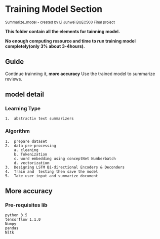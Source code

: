 # Training Model Section
<small>Summarize_model - created by Li Junwei 
BUEC500 Final project </small>

<strong>This folder contain all the elements for tainning model.</strong> 

<strong>No enough computing resource and time to run training model completely(only 3% about 3-4hours). </strong>
 
 
## Guide  
   Continue trainning it,<strong> more accuracy</strong>
   Use the trained model to summarize reviews. 
   
## model detail
### Learning Type
    1.  abstractiv text summarizers

### Algorithm
    1.  prepare dataset 
    2.  data pre-processing
        a. cleaning
        b. Tokenization
        c. word embedding using conceptNet Numberbatch
        d. vectorization 
    3.  Designing LSTM Bi-directional Encoders & Deconders
    4.  Train and  testing then save the model
    5.  Take user input and summarize document 

## More accuracy 
### Pre-requisites lib
    python 3.5
    tensorflow 1.1.0
    Numpy
    pandas
    Nltk
 
